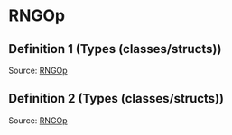 # RNGOp

## Definition 1 (Types (classes/structs))

Source: [RNGOp](../csrc/ir/internal_nodes.h#L747)

## Definition 2 (Types (classes/structs))

Source: [RNGOp](../csrc/kernel_ir.h#L1609)

